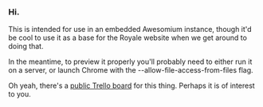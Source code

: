 ### Hi.

This is intended for use in an embedded Awesomium instance, though it'd be
cool to use it as a base for the Royale website when we get around to doing
that.

In the meantime, to preview it properly you'll probably need to either run it
on a server, or launch Chrome with the --allow-file-access-from-files flag.

Oh yeah, there's a [public Trello board](https://trello.com/b/XqlE8VUI/arcade-royale-launcher)
for this thing. Perhaps it is of interest to you.
